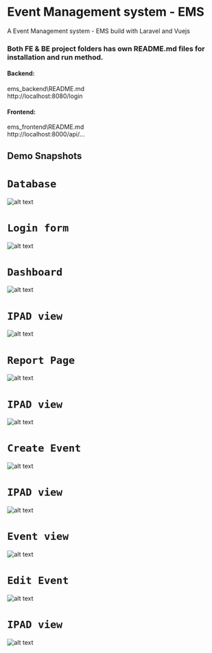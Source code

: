 # Event Management system - EMS

A Event Management system - EMS build with Laravel and Vuejs

### Both FE & BE project folders has own README.md files for installation and run method.

#### Backend:
ems_backend\README.md \
http://localhost:8080/login

#### Frontend:
ems_frontend\README.md \
http://localhost:8000/api/...

## Demo Snapshots 
# `Database`
![alt text](DB.png)
# `Login form`
![alt text](login_form.png)
# `Dashboard`
![alt text](dashboard.png)
# `IPAD view`
![alt text](dashboard_ipad.png)
# `Report Page`
![alt text](report_page.png)
# `IPAD view`
![alt text](reports_ipad.png)
# `Create Event`
![alt text](create_event.png)
# `IPAD view`
![alt text](create_event_ipad.png)
# `Event view`
![alt text](event_view.png)
# `Edit Event`
![alt text](edit_event.png)
# `IPAD view`
![alt text](edit_event_ipad.png)



